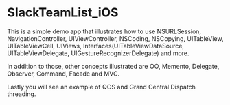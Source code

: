 # SlackTeamList_iOS

This is a simple demo app that illustrates how to use NSURLSession, NavigationController, UIViewController, NSCoding, NSCopying, UITableView, UITableViewCell, UIViews, Interfaces(UITableViewDataSource, UITableViewDelegate, UIGestureRecognizerDelegate) and more.

In addition to those, other concepts illustrated are OO, Memento, Delegate, Observer, Command, Facade and MVC.

Lastly you will see an example of QOS and Grand Central Dispatch threading.
